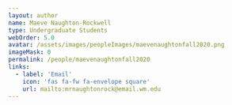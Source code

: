 ```yaml
---
layout: author
name: Maeve Naughton-Rockwell
type: Undergraduate Students
webOrder: 5.0
avatar: /assets/images/peopleImages/maevenaughtonfall2020.png
imageMask: 0
permalink: /people/maevenaughtonfall2020
links:
  - label: 'Email'
    icon: 'fas fa-fw fa-envelope square'
    url: mailto:mrnaughtonrock@email.wm.edu
---
```

